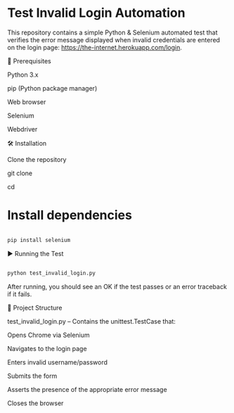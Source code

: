 # Test Invalid Login Automation

This repository contains a simple Python & Selenium automated test that verifies the error message displayed when invalid credentials are entered on the login page: https://the-internet.herokuapp.com/login.

🚀 Prerequisites

Python 3.x

pip (Python package manager)

Web browser

Selenium

Webdriver

🛠️ Installation

Clone the repository

git clone <project-url>

cd <project-repo-folder>

# Install dependencies

``` sh

pip install selenium
```

▶️ Running the Test
``` sh
 
python test_invalid_login.py
```

After running, you should see an OK if the test passes or an error traceback if it fails.

📂 Project Structure

test_invalid_login.py – Contains the unittest.TestCase that:

Opens Chrome via Selenium

Navigates to the login page

Enters invalid username/password

Submits the form

Asserts the presence of the appropriate error message

Closes the browser

